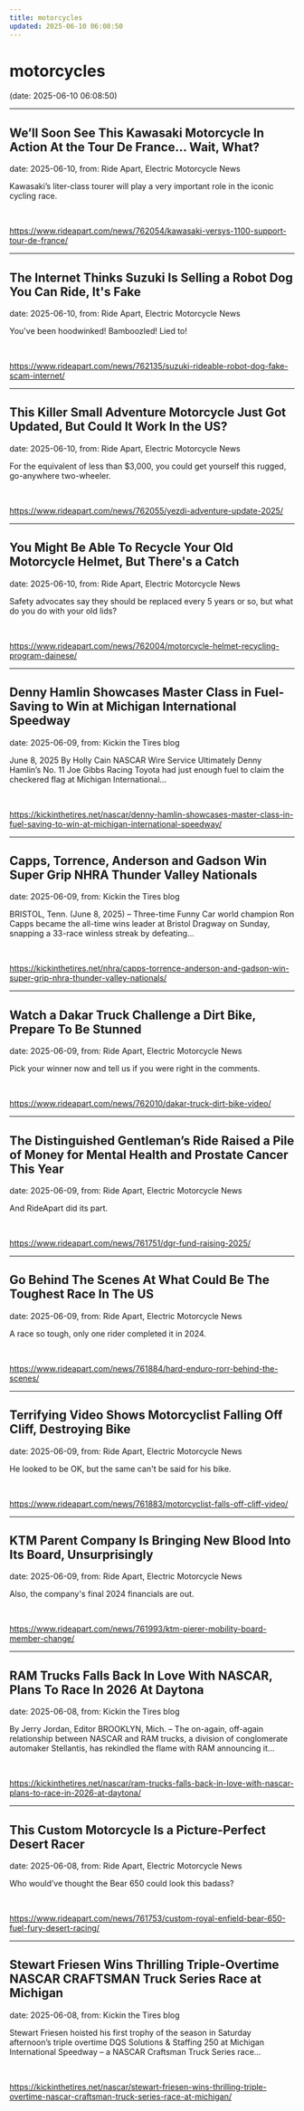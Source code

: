 ```yaml
---
title: motorcycles
updated: 2025-06-10 06:08:50
---
```


# motorcycles

(date: 2025-06-10 06:08:50)

---

## We’ll Soon See This Kawasaki Motorcycle In Action At the Tour De France… Wait, What?

date: 2025-06-10, from: Ride Apart, Electric Motorcycle News

Kawasaki’s liter-class tourer will play a very important role in the iconic cycling race. 
 

<br> 

<https://www.rideapart.com/news/762054/kawasaki-versys-1100-support-tour-de-france/>

---

## The Internet Thinks Suzuki Is Selling a Robot Dog You Can Ride, It's Fake

date: 2025-06-10, from: Ride Apart, Electric Motorcycle News

You've been hoodwinked! Bamboozled! Lied to! 

<br> 

<https://www.rideapart.com/news/762135/suzuki-rideable-robot-dog-fake-scam-internet/>

---

## This Killer Small Adventure Motorcycle Just Got Updated, But Could It Work In the US?

date: 2025-06-10, from: Ride Apart, Electric Motorcycle News

For the equivalent of less than $3,000, you could get yourself this rugged, go-anywhere two-wheeler. 
 

<br> 

<https://www.rideapart.com/news/762055/yezdi-adventure-update-2025/>

---

## You Might Be Able To Recycle Your Old Motorcycle Helmet, But There's a Catch

date: 2025-06-10, from: Ride Apart, Electric Motorcycle News

Safety advocates say they should be replaced every 5 years or so, but what do you do with your old lids? 

<br> 

<https://www.rideapart.com/news/762004/motorcycle-helmet-recycling-program-dainese/>

---

## Denny Hamlin Showcases Master Class in Fuel-Saving to Win at Michigan International Speedway

date: 2025-06-09, from: Kickin the Tires blog

June 8, 2025 By Holly Cain NASCAR Wire Service Ultimately Denny Hamlin’s No. 11 Joe Gibbs Racing Toyota had just enough fuel to claim the checkered flag at Michigan International&#8230;  

<br> 

<https://kickinthetires.net/nascar/denny-hamlin-showcases-master-class-in-fuel-saving-to-win-at-michigan-international-speedway/>

---

## Capps, Torrence, Anderson and Gadson Win Super Grip NHRA Thunder Valley Nationals

date: 2025-06-09, from: Kickin the Tires blog

BRISTOL, Tenn. (June 8, 2025) – Three-time Funny Car world champion Ron Capps became the all-time wins leader at Bristol Dragway on Sunday, snapping a 33-race winless streak by defeating&#8230;  

<br> 

<https://kickinthetires.net/nhra/capps-torrence-anderson-and-gadson-win-super-grip-nhra-thunder-valley-nationals/>

---

## Watch a Dakar Truck Challenge a Dirt Bike, Prepare To Be Stunned

date: 2025-06-09, from: Ride Apart, Electric Motorcycle News

Pick your winner now and tell us if you were right in the comments. 

<br> 

<https://www.rideapart.com/news/762010/dakar-truck-dirt-bike-video/>

---

## The Distinguished Gentleman’s Ride Raised a Pile of Money for Mental Health and Prostate Cancer This Year

date: 2025-06-09, from: Ride Apart, Electric Motorcycle News

And RideApart did its part. 

<br> 

<https://www.rideapart.com/news/761751/dgr-fund-raising-2025/>

---

## Go Behind The Scenes At What Could Be The Toughest Race In The US

date: 2025-06-09, from: Ride Apart, Electric Motorcycle News

A race so tough, only one rider completed it in 2024. 

<br> 

<https://www.rideapart.com/news/761884/hard-enduro-rorr-behind-the-scenes/>

---

## Terrifying Video Shows Motorcyclist Falling Off Cliff, Destroying Bike

date: 2025-06-09, from: Ride Apart, Electric Motorcycle News

He looked to be OK, but the same can't be said for his bike. 

<br> 

<https://www.rideapart.com/news/761883/motorcyclist-falls-off-cliff-video/>

---

## KTM Parent Company Is Bringing New Blood Into Its Board, Unsurprisingly

date: 2025-06-09, from: Ride Apart, Electric Motorcycle News

Also, the company's final 2024 financials are out. 

<br> 

<https://www.rideapart.com/news/761993/ktm-pierer-mobility-board-member-change/>

---

## RAM Trucks Falls Back In Love With NASCAR, Plans To Race In 2026 At Daytona

date: 2025-06-08, from: Kickin the Tires blog

By Jerry Jordan, Editor BROOKLYN, Mich. – The on-again, off-again relationship between NASCAR and RAM trucks, a division of conglomerate automaker Stellantis, has rekindled the flame with RAM announcing it&#8230;  

<br> 

<https://kickinthetires.net/nascar/ram-trucks-falls-back-in-love-with-nascar-plans-to-race-in-2026-at-daytona/>

---

## This Custom Motorcycle Is a Picture-Perfect Desert Racer

date: 2025-06-08, from: Ride Apart, Electric Motorcycle News

Who would’ve thought the Bear 650 could look this badass?
 

<br> 

<https://www.rideapart.com/news/761753/custom-royal-enfield-bear-650-fuel-fury-desert-racing/>

---

## Stewart Friesen Wins Thrilling Triple-Overtime NASCAR CRAFTSMAN Truck Series Race at Michigan

date: 2025-06-08, from: Kickin the Tires blog

Stewart Friesen hoisted his first trophy of the season in Saturday afternoon’s triple overtime DQS Solutions &#38; Staffing 250 at Michigan International Speedway – a NASCAR Craftsman Truck Series race&#8230;  

<br> 

<https://kickinthetires.net/nascar/stewart-friesen-wins-thrilling-triple-overtime-nascar-craftsman-truck-series-race-at-michigan/>

